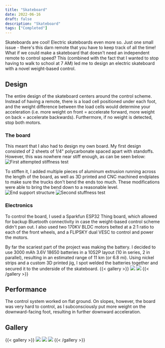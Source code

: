 ```yaml
---
title: "Skateboard"
date: 2022-06-16
draft: false
description: "Skateboard"
tags: ["Completed"]
---
```

Skateboards are cool! Electric skateboards even more so. Just one small issue - there's this darn remote that you have to keep track of all the time! What if we could make a skateboard that doesn't need an independent remote to control speed? This (combined with the fact that I wanted to stop having to walk to school at 7 AM) led me to design an electric skateboard with a novel weight-based control.
## Design
The entire design of the skateboard centers around the control scheme. Instead of having a remote, there is a load cell positioned under each foot, and the weight difference between the load cells would determine your acceleration (i.e. more weight on front = accelerate forward, more weight on back = accelerate backwards). Furthermore, if no weight is detected, stop both motors. 
### The board
This meant that I also had to design my own board. My first design consisted of 2 sheets of 1/4" polycarbonate spaced apart with standoffs. However, this was nowhere near stiff enough, as can be seen below:
![First attempted stiffness test](image.png "Noticable bend. womp womp")

To stiffen it, I added multiple pieces of aluminum extrusion running across the length of the board, as well as 3D printed and CNC machined endplates to make sure the trucks don't bend the ends too much. These modifications were able to bring the bend down to a reasonable level.
![End support structure](image-1.png "End support structure")
![Second stuffness test](image-2.png "Second stiffness test")
### Electronics
To control the board, I used a Sparkfun ESP32 Thing board, which allowed for backup Bluetooth connectivity in case the weight-based control scheme didn't pan out. I also used two 170KV BLDC motors belted at a 2:1 ratio to each of the front wheels, and a FLIPSKY dual VESC to control and power the motors.

By far the scariest part of the project was making the battery. I decided to use 3000 mAh 3.6V 18650 batteries in a 10S2P layout (10 in series, 2 in parallel), resulting in an estimated range of 11 km (or 6.8 mi). Using nickel strips and a custom 3D printed jig, I spot welded the batteries together and secured it to the underside of the skateboard.
{{< gallery >}}
<img src="image-3.png" class="grid-w50">
<img src="image-4.png" class="grid-w50">
{{< /gallery >}}

## Performance
The control system worked on flat ground. On slopes, however, the board was very hard to control, as I subconsciously put more weight on the downward-facing foot, resulting in further downward acceleration.
## Gallery
{{< gallery >}}
<img src="image-5.png" class="grid-w50">
<img src="image-6.png" class="grid-w50">
<img src="image-7.png" class="grid-w50">
{{< /gallery >}}